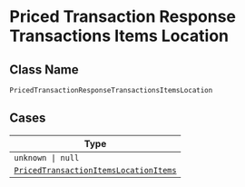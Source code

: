 
# Priced Transaction Response Transactions Items Location

## Class Name

`PricedTransactionResponseTransactionsItemsLocation`

## Cases

| Type |
|  --- |
| `unknown \| null` |
| [`PricedTransactionItemsLocationItems`](../../../doc/models/priced-transaction-items-location-items.md) |


